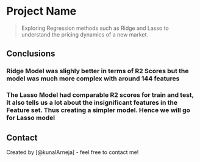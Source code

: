 # Project Name

> Exploring Regression methods such as Ridge and Lasso to understand the pricing dynamics of a new market.

## Conclusions

### Ridge Model was slighly better in terms of R2 Scores but the model was much more complex with around 144 features

### The Lasso Model had comparable R2 scores for train and test, It also tells us a lot about the insignificant features in the Feature set. Thus creating a simpler model. Hence we will go for Lasso model

## Contact

Created by [@kunalArneja] - feel free to contact me!
